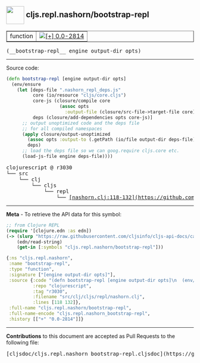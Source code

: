 ## <img width="48px" valign="middle" src="http://i.imgur.com/Hi20huC.png"> cljs.repl.nashorn/bootstrap-repl

 <table border="1">
<tr>

<td>function</td>
<td><a href="https://github.com/cljsinfo/cljs-api-docs/tree/0.0-2814"><img valign="middle" alt="[+] 0.0-2814" src="https://img.shields.io/badge/+-0.0--2814-lightgrey.svg"></a> </td>
</tr>
</table>

 <samp>
(__bootstrap-repl__ engine output-dir opts)<br>
</samp>

---





Source code:

```clj
(defn bootstrap-repl [engine output-dir opts]
  (env/ensure
    (let [deps-file ".nashorn_repl_deps.js"
          core (io/resource "cljs/core.cljs")
          core-js (closure/compile core
                    (assoc opts
                      :output-file (closure/src-file->target-file core)))
          deps (closure/add-dependencies opts core-js)]
      ;; output unoptimized code and the deps file
      ;; for all compiled namespaces
      (apply closure/output-unoptimized
        (assoc opts :output-to (.getPath (io/file output-dir deps-file)))
        deps)
      ;; load the deps file so we can goog.require cljs.core etc.
      (load-js-file engine deps-file))))
```

 <pre>
clojurescript @ r3030
└── src
    └── clj
        └── cljs
            └── repl
                └── <ins>[nashorn.clj:118-132](https://github.com/clojure/clojurescript/blob/r3030/src/clj/cljs/repl/nashorn.clj#L118-L132)</ins>
</pre>


---

__Meta__ - To retrieve the API data for this symbol:

```clj
;; from Clojure REPL
(require '[clojure.edn :as edn])
(-> (slurp "https://raw.githubusercontent.com/cljsinfo/cljs-api-docs/catalog/cljs-api.edn")
    (edn/read-string)
    (get-in [:symbols "cljs.repl.nashorn/bootstrap-repl"]))
```

```clj
{:ns "cljs.repl.nashorn",
 :name "bootstrap-repl",
 :type "function",
 :signature ["[engine output-dir opts]"],
 :source {:code "(defn bootstrap-repl [engine output-dir opts]\n  (env/ensure\n    (let [deps-file \".nashorn_repl_deps.js\"\n          core (io/resource \"cljs/core.cljs\")\n          core-js (closure/compile core\n                    (assoc opts\n                      :output-file (closure/src-file->target-file core)))\n          deps (closure/add-dependencies opts core-js)]\n      ;; output unoptimized code and the deps file\n      ;; for all compiled namespaces\n      (apply closure/output-unoptimized\n        (assoc opts :output-to (.getPath (io/file output-dir deps-file)))\n        deps)\n      ;; load the deps file so we can goog.require cljs.core etc.\n      (load-js-file engine deps-file))))",
          :repo "clojurescript",
          :tag "r3030",
          :filename "src/clj/cljs/repl/nashorn.clj",
          :lines [118 132]},
 :full-name "cljs.repl.nashorn/bootstrap-repl",
 :full-name-encode "cljs.repl.nashorn_bootstrap-repl",
 :history [["+" "0.0-2814"]]}

```

---

__Contributions__ to this document are accepted as Pull Requests to the following file:

 <pre>
[cljsdoc/cljs.repl.nashorn_bootstrap-repl.cljsdoc](https://github.com/cljsinfo/cljs-api-docs/blob/master/cljsdoc/cljs.repl.nashorn_bootstrap-repl.cljsdoc)
</pre>

